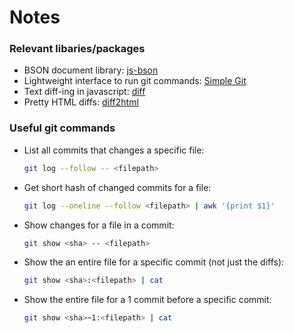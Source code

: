 # Notes

### Relevant libaries/packages
- BSON document library: [js-bson](https://www.npmjs.com/package/bson)
- Lightweight interface to run git commands: [Simple Git](https://www.npmjs.com/package/simple-git)
- Text diff-ing in javascript: [diff](https://www.npmjs.com/package/diff)
- Pretty HTML diffs: [diff2html](https://www.npmjs.com/package/diff2html)

### Useful git commands
- List all commits that changes a specific file:
  ```bash
  git log --follow -- <filepath>
  ```
- Get short hash of changed commits for a file:
  ```bash
  git log --oneline --follow <filepath> | awk '{print $1}'
  ```
- Show changes for a file in a commit:
  ```bash
  git show <sha> -- <filepath>
  ```
- Show the an entire file for a specific commit (not just the diffs):
  ```bash
  git show <sha>:<filepath> | cat
  ```
- Show the entire file for a 1 commit before a specific commit:
  ```bash
  git show <sha>~1:<filepath> | cat
  ```
